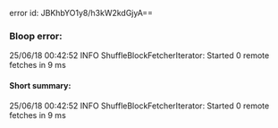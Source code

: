 error id: JBKhbYO1y8/h3kW2kdGjyA==
### Bloop error:

25/06/18 00:42:52 INFO ShuffleBlockFetcherIterator: Started 0 remote fetches in 9 ms
#### Short summary: 

25/06/18 00:42:52 INFO ShuffleBlockFetcherIterator: Started 0 remote fetches in 9 ms
